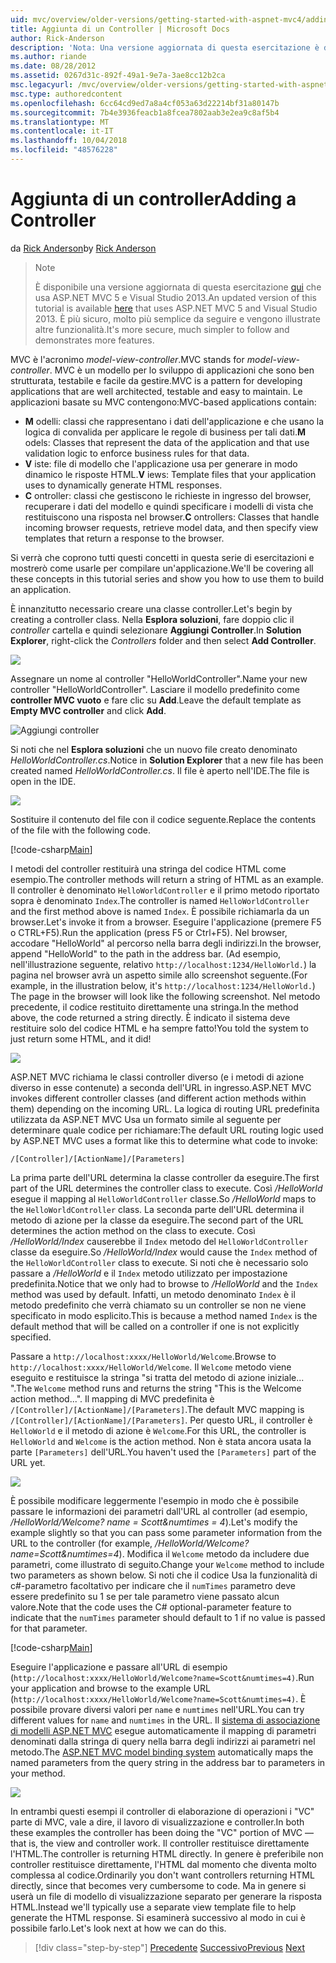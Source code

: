 ```yaml
---
uid: mvc/overview/older-versions/getting-started-with-aspnet-mvc4/adding-a-controller
title: Aggiunta di un Controller | Microsoft Docs
author: Rick-Anderson
description: 'Nota: Una versione aggiornata di questa esercitazione è disponibile qui che usa ASP.NET MVC 5 e Visual Studio 2013. È più sicuro e molto più semplice da seguire e demo...'
ms.author: riande
ms.date: 08/28/2012
ms.assetid: 0267d31c-892f-49a1-9e7a-3ae8cc12b2ca
msc.legacyurl: /mvc/overview/older-versions/getting-started-with-aspnet-mvc4/adding-a-controller
msc.type: authoredcontent
ms.openlocfilehash: 6cc64cd9ed7a8a4cf053a63d22214bf31a80147b
ms.sourcegitcommit: 7b4e3936feacb1a8fcea7802aab3e2ea9c8af5b4
ms.translationtype: MT
ms.contentlocale: it-IT
ms.lasthandoff: 10/04/2018
ms.locfileid: "48576228"
---
```

<a name="adding-a-controller"></a><span data-ttu-id="ad563-104">Aggiunta di un controller</span><span class="sxs-lookup"><span data-stu-id="ad563-104">Adding a Controller</span></span>
====================
<span data-ttu-id="ad563-105">da [Rick Anderson]((https://twitter.com/RickAndMSFT))</span><span class="sxs-lookup"><span data-stu-id="ad563-105">by [Rick Anderson]((https://twitter.com/RickAndMSFT))</span></span>

> > [!NOTE]
> > <span data-ttu-id="ad563-106">È disponibile una versione aggiornata di questa esercitazione [qui](../../getting-started/introduction/getting-started.md) che usa ASP.NET MVC 5 e Visual Studio 2013.</span><span class="sxs-lookup"><span data-stu-id="ad563-106">An updated version of this tutorial is available [here](../../getting-started/introduction/getting-started.md) that uses ASP.NET MVC 5 and Visual Studio 2013.</span></span> <span data-ttu-id="ad563-107">È più sicuro, molto più semplice da seguire e vengono illustrate altre funzionalità.</span><span class="sxs-lookup"><span data-stu-id="ad563-107">It's more secure, much simpler to follow and demonstrates more features.</span></span>


<span data-ttu-id="ad563-108">MVC è l'acronimo *model-view-controller*.</span><span class="sxs-lookup"><span data-stu-id="ad563-108">MVC stands for *model-view-controller*.</span></span> <span data-ttu-id="ad563-109">MVC è un modello per lo sviluppo di applicazioni che sono ben strutturata, testabile e facile da gestire.</span><span class="sxs-lookup"><span data-stu-id="ad563-109">MVC is a pattern for developing applications that are well architected, testable and easy to maintain.</span></span> <span data-ttu-id="ad563-110">Le applicazioni basate su MVC contengono:</span><span class="sxs-lookup"><span data-stu-id="ad563-110">MVC-based applications contain:</span></span>

- <span data-ttu-id="ad563-111">**M** odelli: classi che rappresentano i dati dell'applicazione e che usano la logica di convalida per applicare le regole di business per tali dati.</span><span class="sxs-lookup"><span data-stu-id="ad563-111">**M** odels: Classes that represent the data of the application and that use validation logic to enforce business rules for that data.</span></span>
- <span data-ttu-id="ad563-112">**V** iste: file di modello che l'applicazione usa per generare in modo dinamico le risposte HTML.</span><span class="sxs-lookup"><span data-stu-id="ad563-112">**V** iews: Template files that your application uses to dynamically generate HTML responses.</span></span>
- <span data-ttu-id="ad563-113">**C** ontroller: classi che gestiscono le richieste in ingresso del browser, recuperare i dati del modello e quindi specificare i modelli di vista che restituiscono una risposta nel browser.</span><span class="sxs-lookup"><span data-stu-id="ad563-113">**C** ontrollers: Classes that handle incoming browser requests, retrieve model data, and then specify view templates that return a response to the browser.</span></span>

<span data-ttu-id="ad563-114">Si verrà che coprono tutti questi concetti in questa serie di esercitazioni e mostrerò come usarle per compilare un'applicazione.</span><span class="sxs-lookup"><span data-stu-id="ad563-114">We'll be covering all these concepts in this tutorial series and show you how to use them to build an application.</span></span>

<span data-ttu-id="ad563-115">È innanzitutto necessario creare una classe controller.</span><span class="sxs-lookup"><span data-stu-id="ad563-115">Let's begin by creating a controller class.</span></span> <span data-ttu-id="ad563-116">Nella **Esplora soluzioni**, fare doppio clic il *controller* cartella e quindi selezionare **Aggiungi Controller**.</span><span class="sxs-lookup"><span data-stu-id="ad563-116">In **Solution Explorer**, right-click the *Controllers* folder and then select **Add Controller**.</span></span>

![](adding-a-controller/_static/image1.png)

<span data-ttu-id="ad563-117">Assegnare un nome al controller &quot;HelloWorldController&quot;.</span><span class="sxs-lookup"><span data-stu-id="ad563-117">Name your new controller &quot;HelloWorldController&quot;.</span></span> <span data-ttu-id="ad563-118">Lasciare il modello predefinito come **controller MVC vuoto** e fare clic su **Add**.</span><span class="sxs-lookup"><span data-stu-id="ad563-118">Leave the default template as **Empty MVC controller** and click **Add**.</span></span>

![Aggiungi controller](adding-a-controller/_static/image2.png)

<span data-ttu-id="ad563-120">Si noti che nel **Esplora soluzioni** che un nuovo file creato denominato *HelloWorldController.cs*.</span><span class="sxs-lookup"><span data-stu-id="ad563-120">Notice in **Solution Explorer** that a new file has been created named *HelloWorldController.cs*.</span></span> <span data-ttu-id="ad563-121">Il file è aperto nell'IDE.</span><span class="sxs-lookup"><span data-stu-id="ad563-121">The file is open in the IDE.</span></span>

![](adding-a-controller/_static/image3.png)

<span data-ttu-id="ad563-122">Sostituire il contenuto del file con il codice seguente.</span><span class="sxs-lookup"><span data-stu-id="ad563-122">Replace the contents of the file with the following code.</span></span>

[!code-csharp[Main](adding-a-controller/samples/sample1.cs)]

<span data-ttu-id="ad563-123">I metodi del controller restituirà una stringa del codice HTML come esempio.</span><span class="sxs-lookup"><span data-stu-id="ad563-123">The controller methods will return a string of HTML as an example.</span></span> <span data-ttu-id="ad563-124">Il controller è denominato `HelloWorldController` e il primo metodo riportato sopra è denominato `Index`.</span><span class="sxs-lookup"><span data-stu-id="ad563-124">The controller is named `HelloWorldController` and the first method above is named `Index`.</span></span> <span data-ttu-id="ad563-125">È possibile richiamarla da un browser.</span><span class="sxs-lookup"><span data-stu-id="ad563-125">Let's invoke it from a browser.</span></span> <span data-ttu-id="ad563-126">Eseguire l'applicazione (premere F5 o CTRL+F5).</span><span class="sxs-lookup"><span data-stu-id="ad563-126">Run the application (press F5 or Ctrl+F5).</span></span> <span data-ttu-id="ad563-127">Nel browser, accodare &quot;HelloWorld&quot; al percorso nella barra degli indirizzi.</span><span class="sxs-lookup"><span data-stu-id="ad563-127">In the browser, append &quot;HelloWorld&quot; to the path in the address bar.</span></span> <span data-ttu-id="ad563-128">(Ad esempio, nell'illustrazione seguente, relativo `http://localhost:1234/HelloWorld.`) la pagina nel browser avrà un aspetto simile allo screenshot seguente.</span><span class="sxs-lookup"><span data-stu-id="ad563-128">(For example, in the illustration below, it's `http://localhost:1234/HelloWorld.`) The page in the browser will look like the following screenshot.</span></span> <span data-ttu-id="ad563-129">Nel metodo precedente, il codice restituito direttamente una stringa.</span><span class="sxs-lookup"><span data-stu-id="ad563-129">In the method above, the code returned a string directly.</span></span> <span data-ttu-id="ad563-130">È indicato il sistema deve restituire solo del codice HTML e ha sempre fatto!</span><span class="sxs-lookup"><span data-stu-id="ad563-130">You told the system to just return some HTML, and it did!</span></span>

![](adding-a-controller/_static/image4.png)

<span data-ttu-id="ad563-131">ASP.NET MVC richiama le classi controller diverso (e i metodi di azione diverso in esse contenute) a seconda dell'URL in ingresso.</span><span class="sxs-lookup"><span data-stu-id="ad563-131">ASP.NET MVC invokes different controller classes (and different action methods within them) depending on the incoming URL.</span></span> <span data-ttu-id="ad563-132">La logica di routing URL predefinita utilizzata da ASP.NET MVC Usa un formato simile al seguente per determinare quale codice per richiamare:</span><span class="sxs-lookup"><span data-stu-id="ad563-132">The default URL routing logic used by ASP.NET MVC uses a format like this to determine what code to invoke:</span></span>

`/[Controller]/[ActionName]/[Parameters]`

<span data-ttu-id="ad563-133">La prima parte dell'URL determina la classe controller da eseguire.</span><span class="sxs-lookup"><span data-stu-id="ad563-133">The first part of the URL determines the controller class to execute.</span></span> <span data-ttu-id="ad563-134">Così */HelloWorld* esegue il mapping al `HelloWorldController` classe.</span><span class="sxs-lookup"><span data-stu-id="ad563-134">So */HelloWorld* maps to the `HelloWorldController` class.</span></span> <span data-ttu-id="ad563-135">La seconda parte dell'URL determina il metodo di azione per la classe da eseguire.</span><span class="sxs-lookup"><span data-stu-id="ad563-135">The second part of the URL determines the action method on the class to execute.</span></span> <span data-ttu-id="ad563-136">Così */HelloWorld/Index* causerebbe il `Index` metodo del `HelloWorldController` classe da eseguire.</span><span class="sxs-lookup"><span data-stu-id="ad563-136">So */HelloWorld/Index* would cause the `Index` method of the `HelloWorldController` class to execute.</span></span> <span data-ttu-id="ad563-137">Si noti che è necessario solo passare a */HelloWorld* e il `Index` metodo utilizzato per impostazione predefinita.</span><span class="sxs-lookup"><span data-stu-id="ad563-137">Notice that we only had to browse to */HelloWorld* and the `Index` method was used by default.</span></span> <span data-ttu-id="ad563-138">Infatti, un metodo denominato `Index` è il metodo predefinito che verrà chiamato su un controller se non ne viene specificato in modo esplicito.</span><span class="sxs-lookup"><span data-stu-id="ad563-138">This is because a method named `Index` is the default method that will be called on a controller if one is not explicitly specified.</span></span>

<span data-ttu-id="ad563-139">Passare a `http://localhost:xxxx/HelloWorld/Welcome`.</span><span class="sxs-lookup"><span data-stu-id="ad563-139">Browse to `http://localhost:xxxx/HelloWorld/Welcome`.</span></span> <span data-ttu-id="ad563-140">Il `Welcome` metodo viene eseguito e restituisce la stringa &quot;si tratta del metodo di azione iniziale... &quot;.</span><span class="sxs-lookup"><span data-stu-id="ad563-140">The `Welcome` method runs and returns the string &quot;This is the Welcome action method...&quot;.</span></span> <span data-ttu-id="ad563-141">Il mapping di MVC predefinita è `/[Controller]/[ActionName]/[Parameters]`.</span><span class="sxs-lookup"><span data-stu-id="ad563-141">The default MVC mapping is `/[Controller]/[ActionName]/[Parameters]`.</span></span> <span data-ttu-id="ad563-142">Per questo URL, il controller è `HelloWorld` e il metodo di azione è `Welcome`.</span><span class="sxs-lookup"><span data-stu-id="ad563-142">For this URL, the controller is `HelloWorld` and `Welcome` is the action method.</span></span> <span data-ttu-id="ad563-143">Non è stata ancora usata la parte `[Parameters]` dell'URL.</span><span class="sxs-lookup"><span data-stu-id="ad563-143">You haven't used the `[Parameters]` part of the URL yet.</span></span>

![](adding-a-controller/_static/image5.png)

<span data-ttu-id="ad563-144">È possibile modificare leggermente l'esempio in modo che è possibile passare le informazioni dei parametri dall'URL al controller (ad esempio, */HelloWorld/Welcome? name = Scott&amp;numtimes = 4*).</span><span class="sxs-lookup"><span data-stu-id="ad563-144">Let's modify the example slightly so that you can pass some parameter information from the URL to the controller (for example, */HelloWorld/Welcome?name=Scott&amp;numtimes=4*).</span></span> <span data-ttu-id="ad563-145">Modifica il `Welcome` metodo da includere due parametri, come illustrato di seguito.</span><span class="sxs-lookup"><span data-stu-id="ad563-145">Change your `Welcome` method to include two parameters as shown below.</span></span> <span data-ttu-id="ad563-146">Si noti che il codice Usa la funzionalità di c#-parametro facoltativo per indicare che il `numTimes` parametro deve essere predefinito su 1 se per tale parametro viene passato alcun valore.</span><span class="sxs-lookup"><span data-stu-id="ad563-146">Note that the code uses the C# optional-parameter feature to indicate that the `numTimes` parameter should default to 1 if no value is passed for that parameter.</span></span>

[!code-csharp[Main](adding-a-controller/samples/sample2.cs)]

<span data-ttu-id="ad563-147">Eseguire l'applicazione e passare all'URL di esempio (`http://localhost:xxxx/HelloWorld/Welcome?name=Scott&numtimes=4)`.</span><span class="sxs-lookup"><span data-stu-id="ad563-147">Run your application and browse to the example URL (`http://localhost:xxxx/HelloWorld/Welcome?name=Scott&numtimes=4)`.</span></span> <span data-ttu-id="ad563-148">È possibile provare diversi valori per `name` e `numtimes` nell'URL.</span><span class="sxs-lookup"><span data-stu-id="ad563-148">You can try different values for `name` and `numtimes` in the URL.</span></span> <span data-ttu-id="ad563-149">Il [sistema di associazione di modelli ASP.NET MVC](http://odetocode.com/Blogs/scott/archive/2009/04/27/6-tips-for-asp-net-mvc-model-binding.aspx) esegue automaticamente il mapping di parametri denominati dalla stringa di query nella barra degli indirizzi ai parametri nel metodo.</span><span class="sxs-lookup"><span data-stu-id="ad563-149">The [ASP.NET MVC model binding system](http://odetocode.com/Blogs/scott/archive/2009/04/27/6-tips-for-asp-net-mvc-model-binding.aspx) automatically maps the named parameters from the query string in the address bar to parameters in your method.</span></span>

![](adding-a-controller/_static/image6.png)

<span data-ttu-id="ad563-150">In entrambi questi esempi il controller di elaborazione di operazioni i &quot;VC&quot; parte di MVC, vale a dire, il lavoro di visualizzazione e controller.</span><span class="sxs-lookup"><span data-stu-id="ad563-150">In both these examples the controller has been doing the &quot;VC&quot; portion of MVC — that is, the view and controller work.</span></span> <span data-ttu-id="ad563-151">Il controller restituisce direttamente l'HTML.</span><span class="sxs-lookup"><span data-stu-id="ad563-151">The controller is returning HTML directly.</span></span> <span data-ttu-id="ad563-152">In genere è preferibile non controller restituisce direttamente, l'HTML dal momento che diventa molto complessa al codice.</span><span class="sxs-lookup"><span data-stu-id="ad563-152">Ordinarily you don't want controllers returning HTML directly, since that becomes very cumbersome to code.</span></span> <span data-ttu-id="ad563-153">Ma in genere si userà un file di modello di visualizzazione separato per generare la risposta HTML.</span><span class="sxs-lookup"><span data-stu-id="ad563-153">Instead we'll typically use a separate view template file to help generate the HTML response.</span></span> <span data-ttu-id="ad563-154">Si esaminerà successivo al modo in cui è possibile farlo.</span><span class="sxs-lookup"><span data-stu-id="ad563-154">Let's look next at how we can do this.</span></span>

> [!div class="step-by-step"]
> <span data-ttu-id="ad563-155">[Precedente](intro-to-aspnet-mvc-4.md)
> [Successivo](adding-a-view.md)</span><span class="sxs-lookup"><span data-stu-id="ad563-155">[Previous](intro-to-aspnet-mvc-4.md)
[Next](adding-a-view.md)</span></span>
